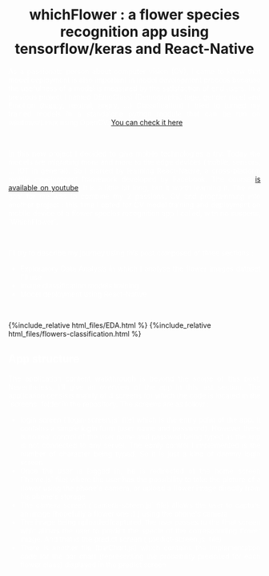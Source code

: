 <h1 style="color:'white'; text-align:center;"> whichFlower : a flower species recognition app using tensorflow/keras and React-Native </h1>

<p style="color:white; text-align:justify;">
  As a passionate person about computer vision (CV), I came to know that model deployment is also important in model development process because the usefulness of a model is measured by the satisfaction of end users. In a previous project I named DEmoClassi (Demographic (age, gender race) and Emotion (happy, neutral, angry, ...) Classification) I tried to turned my trained models in a standalone python module that can be run on windows/Linux using OpenCV. <a href="https://github.com/AlkaSaliss/DEmoClassi">You can check it here</a>.
</p>
<br>

<p style="color:white; text-align:justify;">
In this new project I decided to give mobile technologies a try. Today the models are migrating more and more to the edge devices (mobile, sensors, ... IOT in general). So I started by learning React-Native, a cross-platform mobile development framework developed by Facebook. The course <a href="https://www.youtube.com/playlist?list=PLhQjrBD2T382gdfveyad09Ierl_3Jh_wR">is available on youtube</a>, it is a little bit long, but it worth learning it.
The end goal for me was to combine my 2 passions, CV and programming into another project : this time I opted for CV model training and deployment on mobile device of a flower species recognition app I called, with no suspens,  `WhichFlower`.
</p>

<br>

<p style="color:white; text-align:justify;">
I'll try to describe my journey using this post composed of three sections : 

<ul style="color:white; text-align:justify;">
<li> Exploratory Data Analysis in which I analyse the flower images dataset I'll use </li>
<li> Image classification models training </li>
<li> Model deployment using React-Native </li>
</p>
</ul>
<br>

{%include_relative html_files/EDA.html %}
{%include_relative html_files/flowers-classification.html %}

<h2 style="color:white;">App structure</h2>
<p style="color:white; text-align:justify;">
The application content walkthrough is beyond the scope of this post. Nevertheless, I'll give an overview of the app in this last section.
The application consists mainly of 4 screens for which the code is located in the `screens` folder in the repository. The screens are as follow : <br>
  <ul style="color:white; text-align:justify;">
  <li> login screen (`login-screen.js` file) which is the entry point of the app. It contains a simple login form (user name and password). However there is no real control of the user name and passwod being typed as the app is not connected to any server. The eonly control I implemented is the number of character being typed. So it is just a kind of dummy login screen </li>
  
  <li> Once the user is logged in, he is redirected ot the home screen (`home.js` file) where the user has the possibility to take the picture of a flower using the phone's camera, or upload a flower image directly from his phone's storage </li>
  
  <li> The camera screen (`camera-screen.js` file) allows the user to capture an image (hopefully a flower one :) ) using the phone's camera </li>
  
  <li> The image being uploaded/captured, the user passes to the final screen whic allows the user to predict the specie of the corresponding flower image. And that is the predict screen (`predict-screen.js` file) </li>
  
  <li> There is another file (barChart.js) which contains the implementation code for the bar chart (representing the probability predcited  for each flower class) displayed in the predict screen </li>
  </ul>
</p>

